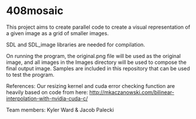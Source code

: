 # 408mosaic

This project aims to create parallel code to create a visual representation of a given image as a grid of smaller images.

SDL and SDL_image libraries are needed for compilation.

On running the program, the original.png file will be used as the original image, and all images in the Images directory will be used to compose the final output image.  Samples are included in this repository that can be used to test the program.

References: Our resizing kernel and cuda error checking function are heavily based on code from here: http://mkaczanowski.com/bilinear-interpolation-with-nvidia-cuda-c/

Team members: Kyler Ward & Jacob Palecki
